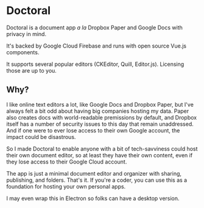 # Doctoral

Doctoral is a document app _a la_ Dropbox Paper and Google Docs with privacy in mind.

It's backed by Google Cloud Firebase and runs with open source Vue.js components.

It supports several popular editors (CKEditor, Quill, Editor.js). Licensing those are up to you.

## Why?

I like online text editors a lot, like Google Docs and Dropbox Paper, but I've always felt a bit odd about having big companies hosting my data. Paper also creates docs with world-readable premissions by default, and Dropbox itself has a number of security issues to this day that remain unaddressed. And if one were to ever lose access to their own Google account, the impact could be disastrous.

So I made Doctoral to enable anyone with a bit of tech-savviness could host their own document editor, so at least they have their own content, even if they lose access to their Google Cloud account.

The app is just a minimal document editor and organizer with sharing, publishing, and folders. That's it. If you're a coder, you can use this as a foundation for hosting your own personal apps.

I may even wrap this in Electron so folks can have a desktop version.
